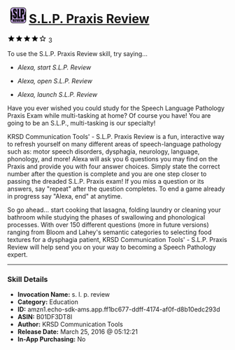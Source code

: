 # &nbsp;<img src="skill_icon" alt="S.L.P. Praxis Review icon" width="36"> [S.L.P. Praxis Review](http://alexa.amazon.com/#skills/amzn1.echo-sdk-ams.app.ff1bc677-ddff-4174-af0f-d8b10edc293d)
![4 stars](../../images/ic_star_black_18dp_1x.png)![4 stars](../../images/ic_star_black_18dp_1x.png)![4 stars](../../images/ic_star_black_18dp_1x.png)![4 stars](../../images/ic_star_black_18dp_1x.png)![4 stars](../../images/ic_star_border_black_18dp_1x.png) 3

To use the S.L.P. Praxis Review skill, try saying...

* *Alexa, start S.L.P. Review*

* *Alexa, open S.L.P. Review*

* *Alexa, launch S.L.P. Review*

Have you ever wished you could study for the Speech Language Pathology Praxis Exam while multi-tasking at home?  Of course you have!  You are going to be an S.L.P., multi-tasking is our specialty! 

KRSD Communication Tools' - S.L.P. Praxis Review is a fun, interactive way to refresh yourself on many different areas of speech-language pathology such as: motor speech disorders, dysphagia, neurology, language, phonology, and more!  Alexa will ask you 6 questions you may find on the Praxis and provide you with four answer choices. Simply state the correct number after the question is complete and you are one step closer to passing the dreaded S.L.P. Praxis exam!  If you miss a question or its answers, say "repeat" after the question completes. To end a game already in progress say "Alexa, end" at anytime.

So go ahead... start cooking that lasagna, folding laundry or cleaning your bathroom while studying the phases of swallowing and phonological processes.  With over 150 different questions (more in future versions) ranging from Bloom and Lahey's semantic categories to selecting food textures for a dysphagia patient, KRSD Communication Tools' - S.L.P. Praxis Review will help send you on your way to becoming a Speech Pathology expert.

***

### Skill Details

* **Invocation Name:** s. l. p. review
* **Category:** Education
* **ID:** amzn1.echo-sdk-ams.app.ff1bc677-ddff-4174-af0f-d8b10edc293d
* **ASIN:** B01DF3DT8I
* **Author:** KRSD Communication Tools
* **Release Date:** March 25, 2016 @ 05:12:21
* **In-App Purchasing:** No
